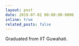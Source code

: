 ```yaml
---
layout: post
date: 2019-07-01 00:00:00-0000
inline: true
related_posts: false
---
```


Graduated from IIT Guwahati.
